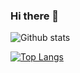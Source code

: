 ### Hi there 👋


 ![Github stats](https://github-readme-stats.vercel.app/api?username=nisanayash&theme=highcontrast&show_icons=true&count_private=true)



[![Top Langs](https://github-readme-stats.vercel.app/api/top-langs/?username=nisanayash&langs_count=30)](https://github.com/anuraghazra/github-readme-stats)

